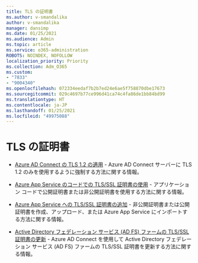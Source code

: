 ```yaml
---
title: TLS の証明書
ms.author: v-smandalika
author: v-smandalika
manager: dansimp
ms.date: 01/25/2021
ms.audience: Admin
ms.topic: article
ms.service: o365-administration
ROBOTS: NOINDEX, NOFOLLOW
localization_priority: Priority
ms.collection: Adm_O365
ms.custom:
- "7833"
- "9004340"
ms.openlocfilehash: 072334eedaf7b2b7ed24e6ae5f758870dbe17673
ms.sourcegitcommit: 029c4697b77ce996d41ca74c4fa86de1bb84bd99
ms.translationtype: HT
ms.contentlocale: ja-JP
ms.lasthandoff: 01/25/2021
ms.locfileid: "49975088"
---
```

# <a name="tls-certificates"></a>TLS の証明書

- [Azure AD Connect の TLS 1.2 の適用](https://docs.microsoft.com/azure/active-directory/hybrid/reference-connect-tls-enforcement)  - Azure AD Connect サーバーに TLS 1.2 のみを使用するように強制する方法に関する情報。

- [Azure App Service のコードでの TLS/SSL 証明書の使用](https://docs.microsoft.com/azure/app-service/configure-ssl-certificate-in-code)  - アプリケーション コードで公開証明書または非公開証明書を使用する方法に関する情報。

- [Azure App Service への TLS/SSL 証明書の追加](https://docs.microsoft.com/azure/app-service/configure-ssl-certificate)  - 非公開証明書または公開証明書を作成、アップロード、または Azure App Service にインポートする方法に関する情報。

- [Active Directory フェデレーション サービス (AD FS) ファームの TLS/SSL 証明書の更新](https://docs.microsoft.com/azure/active-directory/hybrid/how-to-connect-fed-ssl-update)  - Azure AD Connect を使用して Active Directory フェデレーション サービス (AD FS) ファームの TLS/SSL 証明書を更新する方法に関する情報。

